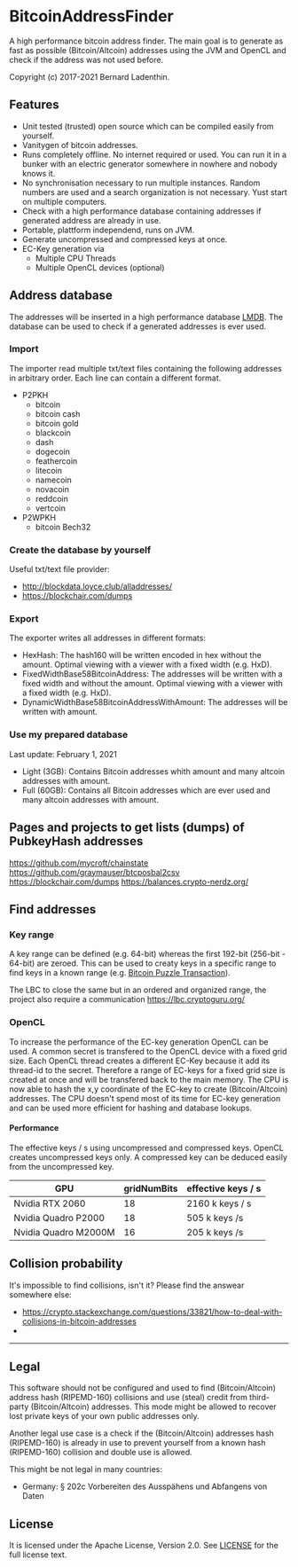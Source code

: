 # BitcoinAddressFinder
A high performance bitcoin address finder.
The main goal is to generate as fast as possible (Bitcoin/Altcoin) addresses using the JVM and OpenCL and check if the address was not used before.

Copyright (c) 2017-2021 Bernard Ladenthin.

## Features
* Unit tested (trusted) open source which can be compiled easily from yourself.
* Vanitygen of bitcoin addresses.
* Runs completely offline. No internet required or used. You can run it in a bunker with an electric generator somewhere in nowhere and nobody knows it.
* No synchronisation necessary to run multiple instances. Random numbers are used and a search organization is not necessary. Yust start on multiple computers.
* Check with a high performance database containing addresses if generated address are already in use.
* Portable, plattform independend, runs on JVM.
* Generate uncompressed and compressed keys at once.
* EC-Key generation via
  * Multiple CPU Threads
  * Multiple OpenCL devices (optional)

## Address database
The addresses will be inserted in a high performance database [LMDB](https://github.com/LMDB).
The database can be used to check if a generated addresses is ever used.

### Import
The importer read multiple txt/text files containing the following addresses in arbitrary order. Each line can contain a different format.
* P2PKH
  * bitcoin
  * bitcoin cash
  * bitcoin gold
  * blackcoin
  * dash
  * dogecoin
  * feathercoin
  * litecoin
  * namecoin
  * novacoin
  * reddcoin
  * vertcoin
* P2WPKH
  * bitcoin Bech32

### Create the database by yourself
Useful txt/text file provider:
* http://blockdata.loyce.club/alladdresses/
* https://blockchair.com/dumps

### Export
The exporter writes all addresses in different formats:
* HexHash: The hash160 will be written encoded in hex without the amount. Optimal viewing with a viewer with a fixed width (e.g. HxD).
* FixedWidthBase58BitcoinAddress: The addresses will be written with a fixed width and without the amount. Optimal viewing with a viewer with a fixed width (e.g. HxD).
* DynamicWidthBase58BitcoinAddressWithAmount: The addresses will be written with amount.

### Use my prepared database
Last update: February 1, 2021
* Light (3GB): Contains Bitcoin addresses whith amount and many altcoin addresses with amount.
* Full (60GB): Contains all Bitcoin addresses which are ever used and many altcoin addresses with amount.

## Pages and projects to get lists (dumps) of PubkeyHash addresses
https://github.com/mycroft/chainstate
https://github.com/graymauser/btcposbal2csv
https://blockchair.com/dumps
https://balances.crypto-nerdz.org/

## Find addresses

### Key range
A key range can be defined (e.g. 64-bit) whereas the first 192-bit (256-bit - 64-bit) are zeroed. This can be used to creaty keys in a specific range to find keys in a known range (e.g. [Bitcoin Puzzle Transaction](https://privatekeys.pw/puzzles/bitcoin-puzzle-tx)).

The LBC to close the same but in an ordered and organized range, the project also require a communication https://lbc.cryptoguru.org/

### OpenCL
To increase the performance of the EC-key generation OpenCL can be used.
A common secret is transfered to the OpenCL device with a fixed grid size. Each OpenCL thread creates a different EC-Key because it add its thread-id to the secret. Therefore a range of EC-keys for a fixed grid size is created at once and will be transfered back to the main memory.
The CPU is now able to hash the x,y coordinate of the EC-key to create (Bitcoin/Altcoin) addresses.
The CPU doesn't spend most of its time for EC-key generation and can be used more efficient for hashing and database lookups.

#### Performance
The effective keys / s using uncompressed and compressed keys. OpenCL creates uncompressed keys only. A compressed key can be deduced easily from the uncompressed key.

GPU | gridNumBits | effective keys / s
------------ | ------------- | -------------
Nvidia RTX 2060 | 18 | 2160 k keys / s
Nvidia Quadro P2000 | 18 | 505 k keys /s
Nvidia Quadro M2000M | 16 | 205 k keys /s

## Collision probability
It's impossible to find collisions, isn't it? 
Please find the answear somewhere else:
* https://crypto.stackexchange.com/questions/33821/how-to-deal-with-collisions-in-bitcoin-addresses
* 

-----
## Legal
This software should not be configured and used to find (Bitcoin/Altcoin) address hash (RIPEMD-160) collisions and use (steal) credit from third-party (Bitcoin/Altcoin) addresses.
This mode might be allowed to recover lost private keys of your own public addresses only.

Another legal use case is a check if the (Bitcoin/Altcoin) addresses hash (RIPEMD-160) is already in use to prevent yourself from a known hash (RIPEMD-160) collision and double use is allowed.

This might be not legal in many countries:
* Germany: § 202c Vorbereiten des Ausspähens und Abfangens von Daten 

## License

It is licensed under the Apache License, Version 2.0. See [LICENSE](LICENSE) for the full license text.
